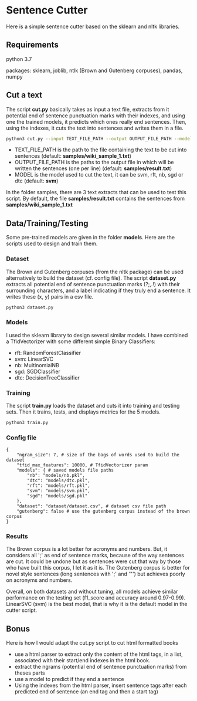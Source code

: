 # Sentence Cutter
Here is a simple sentence cutter based on the sklearn and nltk libraries.

## Requirements
python 3.7

packages: sklearn, joblib, ntlk (Brown and Gutenberg corpuses), pandas, numpy

## Cut a text
The script **cut.py** basically takes as input a text file, extracts from it potential end of sentence punctuation 
marks with their indexes, and using one the trained models, it predicts which ones really end sentences. 
Then, using the indexes, it cuts the text into sentences and writes them in a file.

```bash
python3 cut.py --input TEXT_FILE_PATH --output OUTPUT_FILE_PATH --model MODEL 
```

* TEXT_FILE_PATH is the path to the file containing the text to be cut into sentences (default: **samples/wiki_sample_1.txt**)
* OUTPUT_FILE_PATH is the paths to the output file in which will be written the sentences (one per line) (default: **samples/result.txt**)
* MODEL is the model used to cut the text, it can be svm, rft, nb, sgd or dtc (default: **svm**)

In the folder samples, there are 3 text extracts that can be used to test this script. By default, 
the file **samples/result.txt** contains the sentences from **samples/wiki_sample_1.txt**

## Data/Training/Testing
Some pre-trained models are given in the folder **models**. Here are the scripts used to design and train them.

### Dataset
The Brown and Gutenberg corpuses (from the nltk package) can be used alternatively to build the dataset (cf. config file). 
The script **dataset.py** extracts all potential end of sentence punctuation marks (?;,.!) with their surrounding characters,
 and a label indicating if they truly end a sentence. It writes these (x, y) pairs in a csv file.

```bash
python3 dataset.py
```

### Models

I used the sklearn library to design several similar models. I have combined a TfidVectorizer with some different simple Binary Classifiers:
* rft: RandomForestClassifier
* svm: LinearSVC
* nb: MultinomialNB
* sgd: SGDClassifier
* dtc: DecisionTreeClassifier

### Training
The script **train.py** loads the dataset and cuts it into training and testing sets. Then it trains, tests, and displays metrics for the 5 models.
```bash
python3 train.py
```

### Config file

```
{
    "ngram_size": 7, # size of the bags of words used to build the dataset
    "tfid_max_features": 10000, # TfidVectorizer param
    "models": { # saved models file paths
        "nb": "models/nb.pkl",
        "dtc": "models/dtc.pkl",
        "rft": "models/rft.pkl",
        "svm": "models/svm.pkl",
        "sgd": "models/sgd.pkl"
    },
    "dataset": "dataset/dataset.csv", # dataset csv file path
    "gutenberg": false # use the gutenberg corpus instead of the brown corpus
}
```

### Results
The Brown corpus is a lot better for acronyms and numbers. But, it considers all ';' as end of sentence marks,
because of the way sentences are cut. It could be undone but as sentences were cut that way by those who have built this corpus, 
I let it as it is. The Gutenberg corpus is better for novel style sentences (long sentences with ';' and '"') 
but achieves poorly on acronyms and numbers.

Overall, on both datasets and without tuning, all models achieve similar performance on the testing set (f1_score and accuracy around 0.97-0.99).
LinearSVC (svm) is the best model, that is why it is the default model in the cutter script.


## Bonus
Here is how I would adapt the cut.py script to cut html formatted books
* use a html parser to extract only the content of the html tags, in a list, associated with their start/end indexes in the html book.
* extract the ngrams (potential end of sentence punctuation marks) from theses parts
* use a model to predict if they end a sentence
* Using the indexes from the html parser, insert sentence tags after each predicted end of sentence (an end tag and then a start tag)